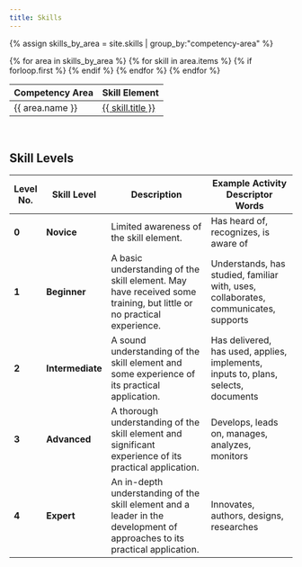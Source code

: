 ```yaml
---
title: Skills
---
```


{% assign skills_by_area = site.skills | group_by:"competency-area" %}

<table class="table">
  <thead>
    <tr>
      <th>Competency Area</th>
      <th>Skill Element</th>
    </tr>
  </thead>
  <tbody>
  {% for area in skills_by_area %}
  {% for skill in area.items %}
    <tr class="area-{{ area.name | slugify }}">
     {% if forloop.first %}
     <td rowspan="{{ forloop.length }}">
      {{ area.name }}
      </td>
      {% endif %}
      <td>
        <a href="{{ skill.url }}">
        {{ skill.title }}
        </a>
      </td>
    </tr>
    {% endfor %}
    {% endfor %}
  </tbody>
</table>

<br>

<h2 id="skill-levels">Skill Levels</h2>

<table class="table">
<colgroup>
<col style="width: 9%">
<col style="width: 18%">
<col style="width: 39%">
<col style="width: 32%">
</colgroup>
<thead>
<tr class="header">
<th><strong>Level No.</strong></th>
<th><strong>Skill Level</strong></th>
<th><strong>Description</strong></th>
<th><strong>Example Activity Descriptor Words</strong></th>
</tr>
</thead>
<tbody>
<tr class="odd">
<td><strong>0</strong></td>
<td><strong>Novice</strong></td>
<td>Limited awareness of the skill element.</td>
<td>Has heard of, recognizes, is aware of</td>
</tr>
<tr class="even">
<td><strong>1</strong></td>
<td><strong>Beginner</strong></td>
<td>A basic understanding of the skill element. May have received some training, but little or no practical experience.</td>
<td>Understands, has studied, familiar with, uses, collaborates, communicates, supports</td>
</tr>
<tr class="odd">
<td><strong>2</strong></td>
<td><strong>Intermediate</strong></td>
<td>A sound understanding of the skill element and some experience of its practical application.</td>
<td>Has delivered, has used, applies, implements, inputs to, plans, selects, documents</td>
</tr>
<tr class="even">
<td><strong>3</strong></td>
<td><strong>Advanced</strong></td>
<td>A thorough understanding of the skill element and significant experience of its practical application.</td>
<td>Develops, leads on, manages, analyzes, monitors</td>
</tr>
<tr class="odd">
<td><strong>4</strong></td>
<td><strong>Expert</strong></td>
<td>An in-depth understanding of the skill element and a leader in the development of approaches to its practical application.</td>
<td>Innovates, authors, designs, researches</td>
</tr>
</tbody>
</table>